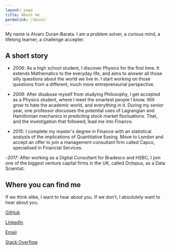 ```yaml
---
layout: page
title: About me
permalink: /about/
---
```


My name is Alvaro Duran-Barata. I am a problem solver, a curious mind, a lifelong learner, a challenge accepter.

## A short story
- *2006*: As a high school student, I discover Physics for the first time. It extends Mathematics to the everyday life, and aims to answer all those silly questions about the world we live in. I start working on those questions from a different, much more entrepreneurial perspective.

- *2009*: After disabuse myself from studying Philosophy, I get accepted as a Physics student, where I meet the smartest people I know. Will grow to hate the academic world, and everything in it. During my senior year, one professor discusses the potential uses of Lagrangian and Hamiltonian mechanics in predicting stock market fluctuations. That, and the investigation that followed, lead me into Finance.

- *2015*: I complete my master's degree in Finance with an statistical analysis of the implications of Quantitative Easing. Move to London and accept an offer to join a management consultant firm called Capco, specialised in Financial Services.

-*2017*: After working as a Digital Consultant for Bradesco and HSBC, I join one of the biggest venture capital firms in the UK, called Octopus, as a Data Scientist.

## Where you can find me
If we think alike, I want to hear about you. If we don't, I absolutely want to hear about you.

[GitHub](https://github.com/ohduran)

[LinkedIn](https://www.linkedin.com/in/alvaroduranbarata/)

[Email](alvaro.duranb@gmail.com)

[Stack Overflow](https://stackoverflow.com/users/8033883/ohduran)
